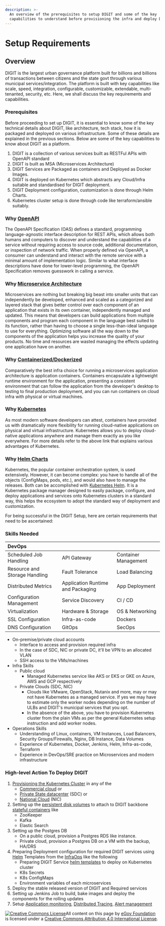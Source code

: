 ```yaml
---
description: >-
  An overview of the prerequisites to setup DIGIT and some of the key
  capabilities to understand before provisioning the infra and deploy DIGIT.
---
```


# Setup Requirements

## Overview

DIGIT is the largest urban governance platform built for billions and billions of transactions between citizens and the state govt through various municipal services/integration. The platform is built with key capabilities like scale, speed, integration, configurable, customizable, extendable, multi-tenanted, security, etc. Here, we shall discuss the key requirements and capabilities.

### Prerequisites

Before proceeding to set up DIGIT, it is essential to know some of the key technical details about DIGIT, like architecture, tech stack, how it is packaged and deployed on various infrastructure. Some of these details are explained in the previous sections. Below are some of the key capabilities to know about DIGIT as a platform.

1. DIGIT is a collection of various services built as RESTFul APIs with OpenAPI standard
2. DIGIT is built as MSA \(Microservices Architecture\)
3. DIGIT Services are Packaged as containers and Deployed as Docker Images.
4. DIGIT is deployed on Kubernetes which abstracts any Cloud/Infra suitable and standardised for DIGIT deployment.
5. DIGIT Deployment configuration, customization is done through Helm Charts.
6. Kubernetes cluster setup is done through code like terraform/ansible suitably.

### Why [OpenAPI](https://medium.com/@ratrosy/building-apis-with-openapi-ac3c24e33ee3#:~:text=OpenAPI%20helps%20developers%20specify%20the,and%20framework%20of%20your%20choice.)

The OpenAPI Specification \(OAS\) defines a standard, programming language-agnostic interface description for REST APIs, which allows both humans and computers to discover and understand the capabilities of a service without requiring access to source code, additional documentation, or inspection of network traffic. When properly defined via OpenAPI, a consumer can understand and interact with the remote service with a minimal amount of implementation logic. Similar to what interface descriptions have done for lower-level programming, the OpenAPI Specification removes guesswork in calling a service.

### Why [Microservice Architecture](https://medium.com/hashmapinc/the-what-why-and-how-of-a-microservices-architecture-4179579423a9)

Microservices are nothing but breaking big beast into smaller units that can independently be developed, enhanced and scaled as a categorized and layered stack that gives better control over each component of an application that exists in its own container, independently managed and updated. This means that developers can build applications from multiple components and program each component in the language best suited to its function, rather than having to choose a single less-than-ideal language to use for everything. Optimizing software all the way down to the components of the application helps you increase the quality of your products. No time and resources are wasted managing the effects updating one application have on another. 

### Why [Containerized/Dockerized](https://medium.com/@pablo.iorio/container-based-architecture-i-iii-technical-advantages-7176195456c5#:~:text=Using%20containers%20facilitates%20the%20development,complexity%2C%20network%20latency%2C%20monitoring.)

Comparatively the best infra choice for running a microservices application architecture is application containers. Containers encapsulate a lightweight runtime environment for the application, presenting a consistent environment that can follow the application from the developer's desktop to testing to final production deployment, and you can run containers on cloud infra with physical or virtual machines.

### Why [Kubernetes](why-kubernetes-for-digit.md)

As most modern software developers can attest, containers have provided us with dramatically more flexibility for running cloud-native applications on physical and virtual infrastructure. Kubernetes allows you to deploy cloud-native applications anywhere and manage them exactly as you like everywhere. For more details refer to the above link that explains various advantages of Kubernetes. 

### Why [Helm Charts](https://medium.com/@technospace/an-introduction-to-helm-charts-41be1544370c)

Kubernetes, the popular container orchestration system, is used extensively. However, it can become complex: you have to handle all of the objects \(ConfigMaps, pods, etc.\), and would also have to manage the releases. Both can be accomplished with [Kubernetes Helm](https://platform9.com/resource/kubernetes-helm-why-it-matters/). It is a Kubernetes package manager designed to easily package, configure, and deploy applications and services onto Kubernetes clusters in a standard way, this helps the ecosystem to adopt the standard way of deployment and customization. 

For being successful in the DIGIT Setup, here are certain requirements that need to be ascertained:

### Skills Needed

| DevOps |  |  |
| :--- | :--- | :--- |
| Scheduled Job Handling | API Gateway | Container Management |
| Resource and Storage Handling | Fault Tolerance | Load Balancing |
| Distributed Metrics | Application Runtime and Packaging | App Deployment |
| Configuration Management | Service Discovery | CI / CD |
| Virtualization | Hardware & Storage | OS & Networking |
| SSL Configuration | Infra-as-code | Dockers |
| DNS Configuration | GitOps | SecOps |

* On-premise/private cloud accounts
  * Interface to access and provision required infra
  * In the case of SDC, NIC or private DC, it'll be VPN to an allocated VLAN
  * SSH access to the VMs/machines
* Infra Skills
  * Public cloud 
    * Managed Kubernetes service like AKS or EKS or GKE on Azure, AWS and GCP respectively
  * Private Clouds \(SDC, NIC\)
    * Clouds like VMware, OpenStack, Nutanix and more, may or may not have Kubernetes as a managed service. If yes we may have to estimate only the worker nodes depending on the number of ULBs and DIGIT's municipal services that you opt.
    * In the absence of the above, you have to provision Kubernetes cluster from the plain VMs as per the general Kubernetes setup instruction and add worker nodes. 
* Operations Skills
  * Understanding of  Linux,  containers, VM Instances,  Load Balancers, Security Groups/Firewalls, Nginx, DB Instance, Data Volumes
  * Experience of Kubernetes, Docker, Jenkins, Helm, Infra-as-code, Terraform
  * Experience in DevOps/SRE practice on Microservices and modern infrastructure

### High-level Action To Deploy DIGIT

1. [Provisioning the Kubernetes Cluster](https://medium.com/better-programming/build-your-own-multi-node-kubernetes-cluster-with-monitoring-346a7e2ef6e2) in any of the 
   * [Commercial cloud](https://learn.hashicorp.com/terraform?track=kubernetes#kubernetes) or 
   * [Private State datacenter](https://medium.com/faun/10-useful-kubernetes-tools-ddffa62089cc) \(SDC\) or 
   * [National Cloud](https://cloud.gov.in/services.php) \(NIC\)
2. Setting up the [persistent disk volumes](https://medium.com/asl19-developers/create-readwritemany-persistentvolumeclaims-on-your-kubernetes-cluster-3a8db51f98e3) to attach to DIGIT backbone [stateful containers](https://medium.com/swlh/stupid-simple-kubernetes-persistent-volumes-explained-by-examples-29f8fec08c4) like
   * ZooKeeper
   * Kafka
   * Elastic Search 
3. Setting up the Postgres DB
   * On a public cloud, provision a Postgres RDS like instance. 
   * Private cloud, provision a Postgres DB on a VM with the backup, HA/DRS
4. Preparing Deployment configuration for required DIGIT services using [Helm](https://medium.com/better-programming/docker-kubernetes-and-helm-4b5a5a87bc8f) Templates from the [InfraOps](https://github.com/egovernments/Train-InfraOps) like the following
   * Preparing DIGIT Service [helm templates](https://medium.com/ingeniouslysimple/deploying-kubernetes-applications-with-helm-81c9c931f9d3) to deploy on Kubernetes cluster
   * K8s Secrets
   * K8s ConfigMaps
   * Environment variables of each microservices
5. Deploy the stable released version of DIGIT and Required services
6. Setting up Jenkins Job to build, bake images and deploy the components for the rolling updates
7. Setup [Application monitoring](https://medium.com/@Alibaba_Cloud/system-monitoring-using-prometheus-and-grafana-8007d3aaf400), [Distributed Tracing](https://medium.com/velotio-perspectives/a-comprehensive-tutorial-to-implementing-opentracing-with-jaeger-a01752e1a8ce), [Alert management](https://medium.com/@abhishekbhardwaj510/alertmanager-integration-in-prometheus-197e03bfabdf) 



 [![Creative Commons License](https://i.creativecommons.org/l/by/4.0/80x15.png)​](http://creativecommons.org/licenses/by/4.0/)All content on this page by [eGov Foundation](https://egov.org.in/) is licensed under a [Creative Commons Attribution 4.0 International License](http://creativecommons.org/licenses/by/4.0/).

